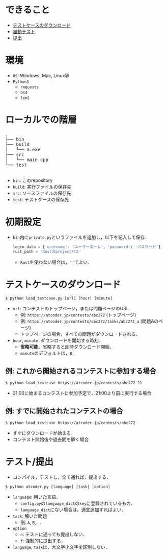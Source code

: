# できること
- [テストケースのダウンロード](#テストケースのダウンロード)
- [自動テスト](#テスト提出)
- [提出](#テスト提出)

# 環境
- `OS`: Windows, Mac, Linux等
- `Python3`
    - `requests`
    - `bs4`
    - `lxml`


# ローカルでの階層
<pre>
.
├── bin
├── build
|   └── a.exe
├── src
│   └── main.cpp
└── test

</pre>
- `bin`: このrepository
- `build`: 実行ファイルの保存先
- `src`: ソースファイルの保存先
- `test`: テストケースの保存先

# 初期設定
- `bin`内に`private.py`というファイルを追加し，以下を記入して保存．
    ```python
    login_data = {'username': 'ユーザーネーム', 'password': 'パスワード'}
    rust_path = 'Rustのprojectパス'    
    ```
    - `Rust`を使わない場合は，`''`でよい．


# テストケースのダウンロード
```shell
$ python load_testcase.py [url] [hour] [minute] 
```
- `url`: コンテストのトップページ，または問題ページのURL．
    - 例: `https://atcoder.jp/contests/abc272` (トップページ)
    - 例: `https://atcoder.jp/contests/abc272/tasks/abc272_a` (問題Aのページ)
    - トップページの場合，すべての問題がダウンロードされる．
- `hour`, `minute`: ダウンロードを開始する時刻．
    - **省略可能**．省略すると即時ダウンロード開始．
    - `minute`のデフォルトは，`0`．

## 例: これから開始されるコンテストに参加する場合
```shell
$ python load_testcase https://atcoder.jp/contests/abc272 21
```
- 21:00に始まるコンテストに参加予定で，21:00より前に実行する場合

## 例: すでに開始されたコンテストの場合
```shll
$ python load_testcase https://atcoder.jp/contests/abc272
```
- すぐにダウンロードが始まる．
- コンテスト開始後や過去問を解く場合


# テスト/提出
- コンパイル，テストし，全て通れば，提出する．
```shell
$ python atcoder.py [language] [task] [option]
```
- `language`: 用いた言語．
    - `config.py`の`language_dict`の`key`に登録されているもの．
    - `language_dict`にない場合は，適宜追加すればよい．
- `task`: 解いた問題
    - 例: `A`, `B`, ...
- `option`
    - `n`: テストに通っても提出しない．
    - `f`: 強制的に提出する．
- `language`, `task`は，大文字小文字を区別しない．
